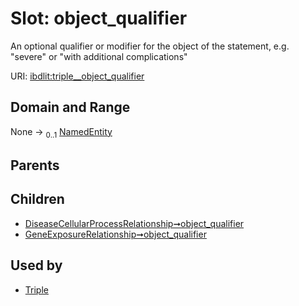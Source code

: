 
# Slot: object_qualifier


An optional qualifier or modifier for the object of the statement, e.g. "severe" or "with additional complications"

URI: [ibdlit:triple__object_qualifier](http://w3id.org/ontogpt/ibd_literature/triple__object_qualifier)


## Domain and Range

None &#8594;  <sub>0..1</sub> [NamedEntity](NamedEntity.md)

## Parents


## Children

 *  [DiseaseCellularProcessRelationship➞object_qualifier](DiseaseCellularProcessRelationship_object_qualifier.md)
 *  [GeneExposureRelationship➞object_qualifier](GeneExposureRelationship_object_qualifier.md)

## Used by

 * [Triple](Triple.md)
